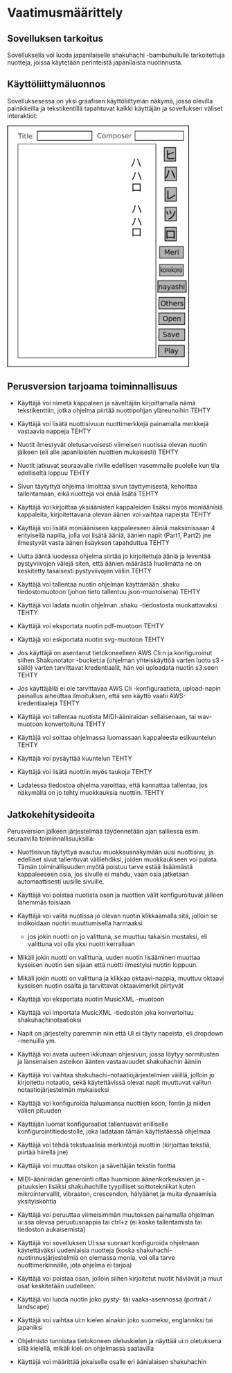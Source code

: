 # Vaatimusmäärittely

## Sovelluksen tarkoitus

Sovelluksella voi luoda japanilaiselle shakuhachi -bambuhuilulle tarkoitettuja nuotteja, joissa käytetään perinteistä japanilaista nuotinnusta.

## Käyttöliittymäluonnos

Sovelluksesessa on yksi graafisen käyttöliittymän näkymä, jossa olevilla painikkeilla ja tekstikentillä tapahtuvat kaikki käyttäjän ja sovelluksen väliset interaktiot:

<img src="https://github.com/ElectricShakuhachi/ot-harjoitustyo/blob/master/dokumentaatio/kuvat/v-1.jpg" width="420">

## Perusversion tarjoama toiminnallisuus

- Käyttäjä voi nimetä kappaleen ja säveltäjän kirjoittamalla nämä tekstikenttiin, jotka ohjelma piirtää nuottipohjan yläreunoihin
    TEHTY

- Käyttäjä voi lisätä nuottisivuun nuottimerkkejä painamalla merkkejä vastaavia nappeja
    TEHTY

- Nuotit ilmestyvät oletusarvoisesti viimeisen nuotissa olevan nuotin jälkeen (eli alle japanilaisten nuottien mukaisesti)
    TEHTY

- Nuotit jatkuvat seuraavalle riville edellisen vasemmalle puolelle kun tila edelliseltä loppuu
    TEHTY

- Sivun täytyttyä ohjelma ilmoittaa sivun täyttymisestä, kehoittaa tallentamaan, eikä nuotteja voi enää lisätä
    TEHTY

- Käyttäjä voi kirjoittaa yksiäänisten kappaleiden lisäksi myös moniäänisiä kappaleita, kirjoitettavana olevan äänen voi vaihtaa napeista
    TEHTY

- Käyttäjä voi lisätä moniääniseen kappaleeseen ääniä maksimissaan 4 erityisellä napilla, jolla voi lisätä ääniä, äänien napit (Part1, Part2) jne ilmestyvät vasta äänen lisäyksen tapahduttua
    TEHTY

- Uutta ääntä luodessa ohjelma siirtää jo kirjoitettuja ääniä ja leventää pystyviivojen välejä siten, että äänien määrästä huolimatta ne on keskitetty tasaisesti pystyviivojen väliin
    TEHTY

- Käyttäjä voi tallentaa nuotin ohjelman käyttämään .shaku tiedostomuotoon (johon tieto tallentuu json-muotoisena)
    TEHTY

- Käyttäjä voi ladata nuotin ohjelman .shaku -tiedostosta muokattavaksi
    TEHTY

- Käyttäjä voi eksportata nuotin pdf-muotoon
    TEHTY

- Käyttäjä voi eskportata nuotin svg-muotoon
    TEHTY

- Jos käyttäjä on asentanut tietokoneelleen AWS Cli:n ja konfiguroinut siihen Shakunotator -bucket:ia (ohjelman yhteiskäyttöä varten luotu s3 -säilö) varten tarvittavat kredentiaalit, hän voi uploadata nuotin s3:seen
    TEHTY

- Jos käyttäjällä ei ole tarvittavaa AWS Cli -konfiguraatiota, upload-napin painallus aiheuttaa ilmoituksen, että sen käyttö vaatii AWS-kredentiaaleja
    TEHTY

- Käyttäjä voi tallentaa nuotista MIDI-ääniraidan sellaisenaan, tai wav-muotoon konvertoituna
    TEHTY

- Käyttäjä voi soittaa ohjelmassa luomassaan kappaleesta esikuuntelun
    TEHTY

- Käyttäjä voi pysäyttää kuuntelun
    TEHTY

- Käyttäjä voi lisätä nuottiin myös taukoja
    TEHTY

- Ladatessa tiedostoa ohjelma varoittaa, että kannattaa tallentaa, jos näkymällä on jo tehty muokkauksia nuottiin.
    TEHTY

## Jatkokehitysideoita

Perusversion jälkeen järjestelmää täydennetään ajan salliessa esim. seuraavilla toiminnallisuuksilla:

- Nuottisivun täytyttyä avautuu muokkausnäkymään uusi nuottisivu, ja edelliset sivut tallentuvat välilehdiksi, joiden muokkaukseen voi palata. Tämän toiminallisuuden myötä poistuu tarve estää lisäämästä kappaleeseen osia, jos sivulle ei mahdu,
vaan osia jatketaan automaattisesti uusille sivuille.

- Käyttäjä voi poistaa nuotista osan ja nuottien välit konfiguroituvat jälleen lähemmäs toisiaan

- Käyttäjä voi valita nuotissa jo olevan nuotin klikkaamalla sitä, jolloin se indikoidaan nuotin muuttumisella harmaaksi
  - jos jokin nuotti on jo valittuna, se muuttuu takaisin mustaksi, eli valittuna voi olla yksi nuotti kerrallaan

- Mikäli jokin nuotti on valittuna, uuden nuotin lisääminen muuttaa kyseisen nuotin sen sijaan että nuotti ilmestyisi nuotin loppuun.

- Mikäli jokin nuotti on valittuna ja klikkaa oktaavi-nappia, muuttuu oktaavi kyseisen nuotin osalta ja tarvittavat oktaavimerkit piirtyvät

- Käyttäjä voi eksportata nuotin MusicXML -muotoon

- Käyttäjä voi importata MusicXML -tiedoston joka konvertoituu shakuhachinotaatioksi

- Napit on järjestelty paremmin niin että UI ei täyty napeista, eli dropdown -menuilla ym.

- Käyttäjä voi avata uuteen ikkunaan ohjesivun, jossa löytyy sormitusten ja länsimaisen asteikon äänten vastaavuudet shakuhachin ääniin

- Käyttäjä voi vaihtaa shakuhachi-notaatiojärjestelmien välillä, jolloin jo kirjoitettu notaatio, sekä käytettävissä olevat napit muuttuvat valitun notaatiojärjestelmän mukaiseksi

- Käyttäjä voi konfiguroida haluamansa nuottien koon, fontin ja niiden välien pituuden

- Käyttäjän luomat konfiguraatiot tallentuavat erilliselle konfigurointitiedostolle, joka ladataan tämän käyttistäessä ohjelmaa

- Käyttäjä voi tehdä tekstuaalisia merkintöjä nuottiin (kirjoittaa tekstiä, piirtää hiirellä jne)

- Käyttäjä voi muuttaa otsikon ja säveltäjän tekstin fonttia

- MIDI-ääniraidan generointi ottaa huomioon äänenkorkeuksien ja -pituuksien lisäksi shakuhachille tyypilliset soittotekniikat kuten mikrointervallit, vibraaton, crescendon, hälyäänet ja muita dynaamisia yksityiskohtia

- Käyttäjä voi peruuttaa viimeisimmän muutoksen painamalla ohjelman ui:ssa olevaa peruutusnappia tai ctrl+z (ei koske tallentamista tai tiedoston aukaisemista)

- Käyttäjä voi sovelluksen UI:ssa suoraan konfiguroida ohjelmaan käytettäväksi uudenlaisia nuotteja (koska shakuhachi-nuotinnusjärjestelmiä on olemassa monia, voi olla tarve nuottimerkinnälle, jota ohjelma ei tarjoa)

- Käyttäjä voi poistaa osan, jolloin siihen kirjoitetut nuotit häviävät ja muut osat keskitetään uudelleen.

- Käyttäjä voi luoda nuotin joko pysty- tai vaaka-asennossa (portrait / landscape)

- Käyttäjä voi vaihtaa ui:n kielen ainakin joko suomeksi, englanniksi tai japaniksi

- Ohjelmisto tunnistaa tietokoneen oletuskielen ja näyttää ui:n oletuksena sillä kielellä, mikäli kieli on ohjelmassa saatavilla

- Käyttäjä voi määrittää jokaiselle osalle eri äänialaisen shakuhachin
